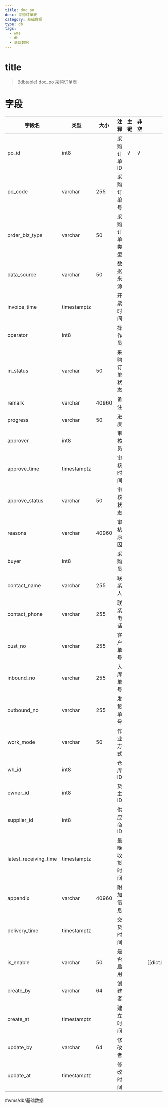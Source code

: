 ```yaml
---
title: doc_po
desc: 采购订单表
category: 基础数据
type: db
tags:
  - wms
  - db
  - 基础数据
---
```


# title
>[!dbtable] doc_po
> 采购订单表

# 字段
| 字段名 | 类型 | 大小 | 注释 | 主键 | 非空 | 关联 |
| --- | --- | --- | --- | --- | --- | --- |
| po_id | int8 |  | 采购订单ID | √ | √ |  |
| po_code | varchar | 255 | 采购订单号 |  |  |  |
| order_biz_type | varchar | 50 | 采购订单类型 |  |  |  |
| data_source | varchar | 50 | 数据来源 |  |  |  |
| invoice_time | timestamptz |  | 开票时间 |  |  |  |
| operator | int8 |  | 操作员 |  |  |  |
| in_status | varchar | 50 | 采购订单状态 |  |  |  |
| remark | varchar | 40960 | 备注 |  |  |  |
| progress | varchar | 50 | 进度 |  |  |  |
| approver | int8 |  | 审核员 |  |  |  |
| approve_time | timestamptz |  | 审核时间 |  |  |  |
| approve_status | varchar | 50 | 审核状态 |  |  |  |
| reasons | varchar | 40960 | 审核原因 |  |  |  |
| buyer | int8 |  | 采购员 |  |  |  |
| contact_name | varchar | 255 | 联系人 |  |  |  |
| contact_phone | varchar | 255 | 联系电话 |  |  |  |
| cust_no | varchar | 255 | 客户单号 |  |  |  |
| inbound_no | varchar | 255 | 入库单号 |  |  |  |
| outbound_no | varchar | 255 | 发货单号 |  |  |  |
| work_mode | varchar | 50 | 作业方式 |  |  |  |
| wh_id | int8 |  | 仓库ID |  |  |  |
| owner_id | int8 |  | 货主ID |  |  |  |
| supplier_id | int8 |  | 供应商ID |  |  |  |
| latest_receiving_time | timestamptz |  | 最晚收货时间 |  |  |  |
| appendix | varchar | 40960 | 附加信息 |  |  |  |
| delivery_time | timestamptz |  | 交货时间 |  |  |  |
| is_enable | varchar | 50 | 是否启用 |  |  | [[dict.IS_ENABLE]] |
| create_by | varchar | 64 | 创建者 |  |  |  |
| create_at | timestamptz |  | 建立时间 |  |  |  |
| update_by | varchar | 64 | 修改者 |  |  |  |
| update_at | timestamptz |  | 修改时间 |  |  |  |
#wms/db/基础数据
